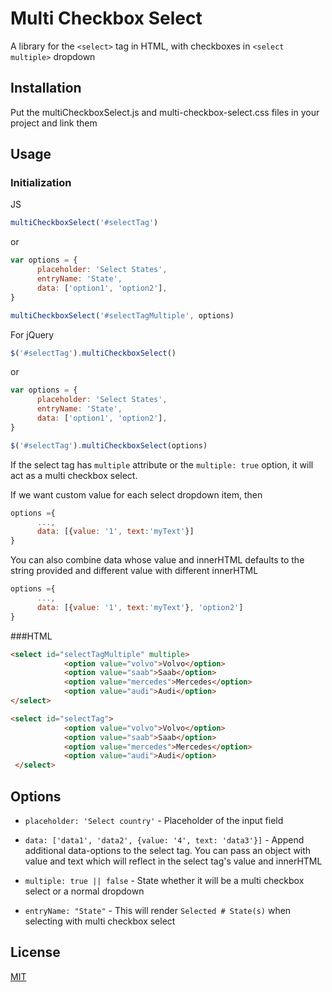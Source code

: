 # Multi Checkbox Select

A library for the ```<select>``` tag in HTML, with checkboxes in ```<select multiple>``` dropdown

## Installation

Put the multiCheckboxSelect.js and multi-checkbox-select.css files in your project and link them

## Usage

### Initialization

JS

```javascript
multiCheckboxSelect('#selectTag')
```

or

```javascript
var options = { 
      placeholder: 'Select States',
      entryName: 'State',
      data: ['option1', 'option2'],
}

multiCheckboxSelect('#selectTagMultiple', options)
```

For jQuery

```javascript
$('#selectTag').multiCheckboxSelect()
```

or

```javascript
var options = { 
      placeholder: 'Select States',
      entryName: 'State',
      data: ['option1', 'option2'],
}

$('#selectTag').multiCheckboxSelect(options)
```

If the select tag has `multiple` attribute or the `multiple: true` option, it will act as a multi checkbox select.

If we want custom value for each select dropdown item, then
```javascript
options ={
      ...,
      data: [{value: '1', text:'myText'}]
}
```
You can also combine data whose value and innerHTML defaults to the string provided and different value with different innerHTML
```javascript
options ={
      ...,
      data: [{value: '1', text:'myText'}, 'option2']
}
```

###HTML

```HTML
<select id="selectTagMultiple" multiple>
            <option value="volvo">Volvo</option>
            <option value="saab">Saab</option>
            <option value="mercedes">Mercedes</option>
            <option value="audi">Audi</option>
</select>

<select id="selectTag">
            <option value="volvo">Volvo</option>
            <option value="saab">Saab</option>
            <option value="mercedes">Mercedes</option>
            <option value="audi">Audi</option>
 </select>
```

## Options
- `placeholder: 'Select country'` - Placeholder of the input field

- `data: ['data1', 'data2', {value: '4', text: 'data3'}]` - Append additional data-options to the select tag. You can pass an object with value and text which will reflect in the select tag's value and innerHTML

- `multiple: true || false` - State whether it will be a multi checkbox select or a normal dropdown

- `entryName: "State"` - This will render `Selected # State(s)` when selecting with multi checkbox select 

## License
[MIT](https://choosealicense.com/licenses/mit/)
